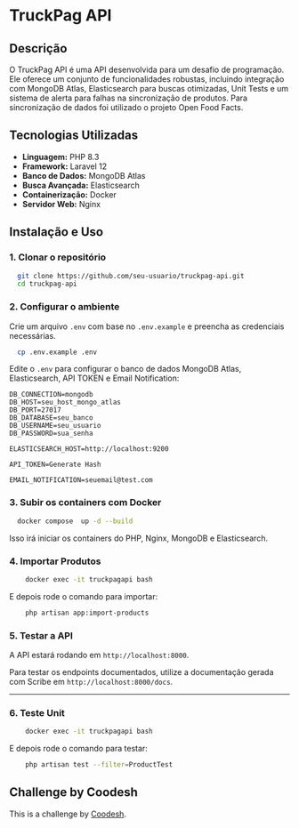 # TruckPag API

## Descrição

O TruckPag API é uma API desenvolvida para um desafio de programação. Ele oferece um conjunto de funcionalidades robustas, incluindo integração com MongoDB Atlas, Elasticsearch para buscas otimizadas, Unit Tests e um sistema de alerta para falhas na sincronização de produtos. Para sincronização de dados foi utilizado o projeto Open Food Facts.

## Tecnologias Utilizadas

- **Linguagem:** PHP 8.3
- **Framework:** Laravel 12
- **Banco de Dados:** MongoDB Atlas
- **Busca Avançada:** Elasticsearch
- **Containerização:** Docker
- **Servidor Web:** Nginx

## Instalação e Uso

### **1. Clonar o repositório**

```sh
  git clone https://github.com/seu-usuario/truckpag-api.git
  cd truckpag-api
```

### **2. Configurar o ambiente**

Crie um arquivo `.env` com base no `.env.example` e preencha as credenciais necessárias.

```sh
  cp .env.example .env
```

Edite o `.env` para configurar o banco de dados MongoDB Atlas, Elasticsearch, API TOKEN e Email Notification:

```env
DB_CONNECTION=mongodb
DB_HOST=seu_host_mongo_atlas
DB_PORT=27017
DB_DATABASE=seu_banco
DB_USERNAME=seu_usuario
DB_PASSWORD=sua_senha

ELASTICSEARCH_HOST=http://localhost:9200

API_TOKEN=Generate Hash

EMAIL_NOTIFICATION=seuemail@test.com
```

### **3. Subir os containers com Docker**

```sh
  docker compose  up -d --build
```

Isso irá iniciar os containers do PHP, Nginx, MongoDB e Elasticsearch.

### **4. Importar Produtos**

```sh
    docker exec -it truckpagapi bash
```

E depois rode o comando para importar:

```sh
    php artisan app:import-products
```

### **5. Testar a API**

A API estará rodando em `http://localhost:8000`.

Para testar os endpoints documentados, utilize a documentação gerada com Scribe em `http://localhost:8000/docs`.

---

### **6. Teste Unit**

```sh
    docker exec -it truckpagapi bash
```

E depois rode o comando para testar:

```sh
    php artisan test --filter=ProductTest
```

## Challenge by Coodesh

This is a challenge by [Coodesh](https://coodesh.com).

